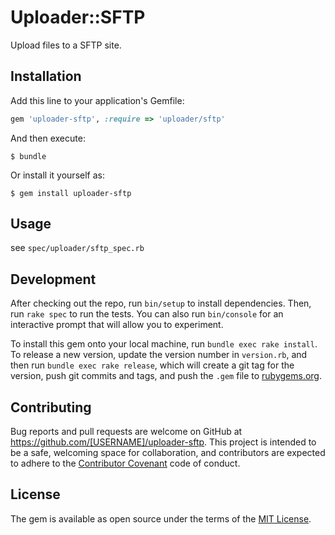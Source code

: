 # Uploader::SFTP

Upload files to a SFTP site.

## Installation

Add this line to your application's Gemfile:

```ruby
gem 'uploader-sftp', :require => 'uploader/sftp'
```

And then execute:

    $ bundle

Or install it yourself as:

    $ gem install uploader-sftp

## Usage

see `spec/uploader/sftp_spec.rb`

## Development

After checking out the repo, run `bin/setup` to install dependencies. Then, run `rake spec` to run the tests. You can also run `bin/console` for an interactive prompt that will allow you to experiment.

To install this gem onto your local machine, run `bundle exec rake install`. To release a new version, update the version number in `version.rb`, and then run `bundle exec rake release`, which will create a git tag for the version, push git commits and tags, and push the `.gem` file to [rubygems.org](https://rubygems.org).

## Contributing

Bug reports and pull requests are welcome on GitHub at https://github.com/[USERNAME]/uploader-sftp. This project is intended to be a safe, welcoming space for collaboration, and contributors are expected to adhere to the [Contributor Covenant](http://contributor-covenant.org) code of conduct.


## License

The gem is available as open source under the terms of the [MIT License](http://opensource.org/licenses/MIT).

